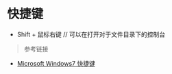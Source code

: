 快捷键
===

- Shift + 鼠标右键  // 可以在打开对于文件目录下的控制台

> 参考链接

- [Microsoft Windows7 快捷键](https://support.microsoft.com/zh-cn/help/12445/windows-keyboard-shortcuts)